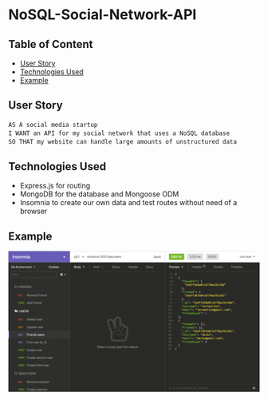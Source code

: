 # NoSQL-Social-Network-API

## Table of Content

- [User Story](#user-story)
- [Technologies Used](#technologies-used)
- [Example](#example)


## User Story
```md
AS A social media startup
I WANT an API for my social network that uses a NoSQL database
SO THAT my website can handle large amounts of unstructured data
```

## Technologies Used
- Express.js for routing
- MongoDB for the database and Mongoose ODM
- Insomnia to create our own data and test routes without need of a browser

## Example
<img src="./assets/18-nosql-homework-demo-01.gif">